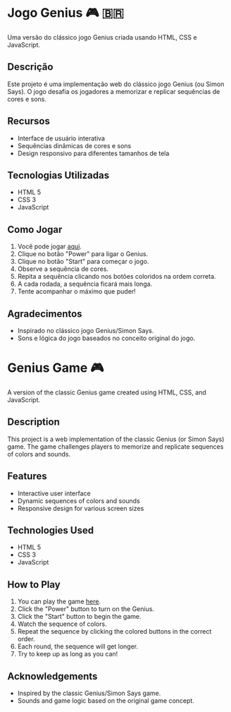 # Jogo Genius 🎮 🇧🇷

Uma versão do clássico jogo Genius criada usando HTML, CSS e JavaScript.

## Descrição

Este projeto é uma implementação web do clássico jogo Genius (ou Simon Says). O jogo desafia os jogadores a memorizar e replicar sequências de cores e sons.

## Recursos

- Interface de usuário interativa
- Sequências dinâmicas de cores e sons
- Design responsivo para diferentes tamanhos de tela

## Tecnologias Utilizadas

- HTML 5
- CSS 3
- JavaScript

## Como Jogar

1. Você pode jogar [aqui](https://miguel-willians.github.io/Genius/).
2. Clique no botão "Power" para ligar o Genius.
3. Clique no botão "Start" para começar o jogo.
4. Observe a sequência de cores.
5. Repita a sequência clicando nos botões coloridos na ordem correta.
6. A cada rodada, a sequência ficará mais longa.
7. Tente acompanhar o máximo que puder!

## Agradecimentos

- Inspirado no clássico jogo Genius/Simon Says.
- Sons e lógica do jogo baseados no conceito original do jogo.

# Genius Game 🎮

A version of the classic Genius game created using HTML, CSS, and JavaScript.

## Description

This project is a web implementation of the classic Genius (or Simon Says) game. The game challenges players to memorize and replicate sequences of colors and sounds.

## Features

- Interactive user interface
- Dynamic sequences of colors and sounds
- Responsive design for various screen sizes

## Technologies Used

- HTML 5
- CSS 3
- JavaScript

## How to Play

1. You can play the game [here](https://miguel-willians.github.io/Genius/).
2. Click the "Power" button to turn on the Genius.
3. Click the "Start" button to begin the game.
4. Watch the sequence of colors.
5. Repeat the sequence by clicking the colored buttons in the correct order.
6. Each round, the sequence will get longer.
7. Try to keep up as long as you can!

## Acknowledgements

- Inspired by the classic Genius/Simon Says game.
- Sounds and game logic based on the original game concept.
